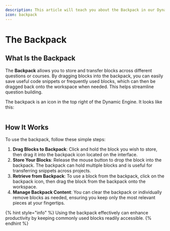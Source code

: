 ```yaml
---
description: This article will teach you about the Backpack in our Dynamic Engine.
icon: backpack
---
```


# The Backpack

## What Is the Backpack

The **Backpack** allows you to store and transfer blocks across different questions or courses. By dragging blocks into the backpack, you can easily save useful code snippets or frequently used blocks, which can then be dragged back onto the workspace when needed. This helps streamline question building.

The backpack is an icon in the top right of the Dynamic Engine. It looks like this:

<figure><img src="../../.gitbook/assets/Screenshot 2024-12-06 at 4.44.39 PM.png" alt=""><figcaption></figcaption></figure>

## How It Works

To use the backpack, follow these simple steps:

1. **Drag Blocks to Backpack**: Click and hold the block you wish to store, then drag it into the backpack icon located on the interface.
2. **Store Your Blocks**: Release the mouse button to drop the block into the backpack. The backpack can hold multiple blocks and is useful for transferring snippets across projects.
3. **Retrieve from Backpack**: To use a block from the backpack, click on the backpack icon, then drag the block from the backpack onto the workspace.
4. **Manage Backpack Content**: You can clear the backpack or individually remove blocks as needed, ensuring you keep only the most relevant pieces at your fingertips.

{% hint style="info" %}
Using the backpack effectively can enhance productivity by keeping commonly used blocks readily accessible.
{% endhint %}
